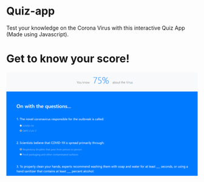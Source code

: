# Quiz-app
Test your knowledge on the Corona Virus with this interactive Quiz App (Made using Javascript).

# Get to know your score!

<p align="center">
  <img align="center" alt="Meme Studio" src="https://github.com/sneha-nitdgp/Quiz-app/blob/master/Capture/Capture2.PNG" />
</p>

